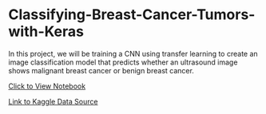 # Classifying-Breast-Cancer-Tumors-with-Keras

In this project, we will be training a CNN using transfer learning to create an image classification model that predicts whether an ultrasound image shows malignant breast cancer or benign breast cancer.

[Click to View Notebook](https://github.com/danplotkin/Classifying-Breast-Cancer-Tumors-with-Keras/blob/main/BreastCancerClassification.ipynb)

[Link to Kaggle Data Source](https://www.kaggle.com/datasets/vuppalaadithyasairam/ultrasound-breast-images-for-breast-cancer)
